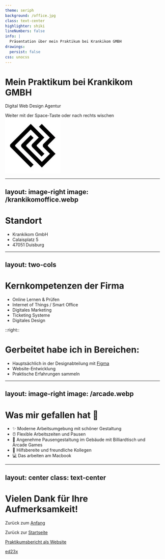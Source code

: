 ```yaml
---
theme: seriph
background: /office.jpg
class: text-center
highlighter: shiki
lineNumbers: false
info: |
  Präsentation über mein Praktikum bei Krankikom GMBH
drawings:
  persist: false
css: unocss
---
```


# Mein Praktikum bei Krankikom GMBH

Digital Web Design Agentur

<div class="pt-12">
  <span @click="$slidev.nav.next" class="px-2 py-1 rounded cursor-pointer" hover="bg-white bg-opacity-10">
    Weiter mit der Space-Taste oder nach rechts wischen <carbon:arrow-right class="inline"/>
  </span>
</div>

<div class="abs-br m-6 flex gap-2">
  <img src="/logokrankikom.webp" alt="Krankikom Logo" class="h-12" />
</div>

---
layout: image-right
image: /krankikomoffice.webp
---

# Standort

<v-clicks>

- Krankikom GmbH
- Calaisplatz 5
- 47051 Duisburg

</v-clicks>

---
layout: two-cols
---

# Kernkompetenzen der Firma

<v-clicks>

- Online Lernen & Prüfen
- Internet of Things / Smart Office
- Digitales Marketing
- Ticketing Systeme
- Digitales Design

</v-clicks>

::right::

# Gerbeitet habe ich in Bereichen:

<v-clicks>

- Hauptsächlich in der Designabteilung mit <a href="https://figma.com" target="_blank">Figma</a>
- Website-Entwicklung
- Praktische Erfahrungen sammeln

</v-clicks>

---
layout: image-right
image: /arcade.webp
---

# Was mir gefallen hat 🌟

<div class="mt-10">

<v-clicks>

- ✨ Moderne Arbeitsumgebung mit schöner Gestaltung
- ⏰ Flexible Arbeitszeiten und Pausen
- 🏢 Angenehme Pausengestaltung im Gebäude mit Billiardtisch und Arcade Games
- 👥 Hilfsbereite und freundliche Kollegen
- 💻 Das arbeiten am Macbook
</v-clicks>

</div>

---
layout: center
class: text-center
---

# Vielen Dank für Ihre Aufmerksamkeit!

Zurück zum <a href="https://bericht-2025.vercel.app/1" target="_self">Anfang</a>

Zurück zur [Startseite](https://lebenslauf-six.vercel.app)

[Praktikumsbericht als Website](https://krankikompraktikum.netlify.app)

[ed23x](https://github.com/ed23x/)
